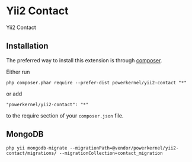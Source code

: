 Yii2 Contact
============
Yii2 Contact

Installation
------------

The preferred way to install this extension is through [composer](http://getcomposer.org/download/).

Either run

```
php composer.phar require --prefer-dist powerkernel/yii2-contact "*"
```

or add

```
"powerkernel/yii2-contact": "*"
```

to the require section of your `composer.json` file.


MongoDB
-------

```
php yii mongodb-migrate --migrationPath=@vendor/powerkernel/yii2-contact/migrations/ --migrationCollection=contact_migration
```
